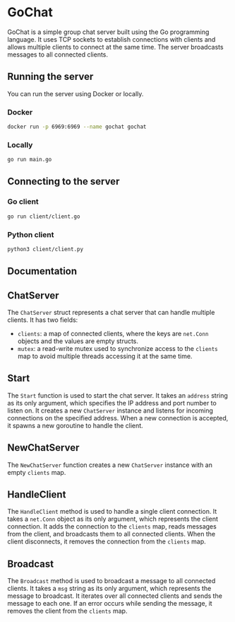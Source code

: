 # GoChat

GoChat is a simple group chat server built using the Go programming language. It uses TCP sockets to establish connections with clients and allows multiple clients to connect at the same time. The server broadcasts messages to all connected clients.

## Running the server

You can run the server using Docker or locally.

### Docker

```bash
docker run -p 6969:6969 --name gochat gochat
```

### Locally

```bash
go run main.go
```

## Connecting to the server

### Go client
    
```bash
go run client/client.go
```

### Python client

```bash
python3 client/client.py
```

## Documentation

## ChatServer

The `ChatServer` struct represents a chat server that can handle multiple clients. It has two fields:

- `clients`: a map of connected clients, where the keys are `net.Conn` objects and the values are empty structs.
- `mutex`: a read-write mutex used to synchronize access to the `clients` map to avoid multiple threads accessing it at the same time.

## Start

The `Start` function is used to start the chat server. It takes an `address` string as its only argument, which specifies the IP address and port number to listen on. It creates a new `ChatServer` instance and listens for incoming connections on the specified address. When a new connection is accepted, it spawns a new goroutine to handle the client.

## NewChatServer

The `NewChatServer` function creates a new `ChatServer` instance with an empty `clients` map.

## HandleClient

The `HandleClient` method is used to handle a single client connection. It takes a `net.Conn` object as its only argument, which represents the client connection. It adds the connection to the `clients` map, reads messages from the client, and broadcasts them to all connected clients. When the client disconnects, it removes the connection from the `clients` map.

## Broadcast

The `Broadcast` method is used to broadcast a message to all connected clients. It takes a `msg` string as its only argument, which represents the message to broadcast. It iterates over all connected clients and sends the message to each one. If an error occurs while sending the message, it removes the client from the `clients` map.
